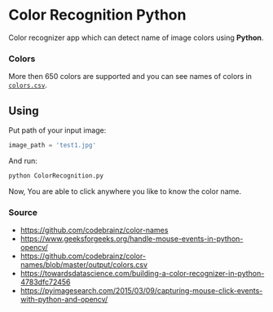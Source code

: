 # Color Recognition Python

Color recognizer app which can detect name of image colors using **Python**.

### Colors

More then 650 colors are supported and you can see names of colors in [`colors.csv`](colors.csv).

## Using

Put path of your input image:
```python
image_path = 'test1.jpg'
```

And run:
```sh
python ColorRecognition.py
```

Now, You are able to click anywhere you like to know the color name.

### Source

- https://github.com/codebrainz/color-names
- https://www.geeksforgeeks.org/handle-mouse-events-in-python-opencv/
- https://github.com/codebrainz/color-names/blob/master/output/colors.csv
- https://towardsdatascience.com/building-a-color-recognizer-in-python-4783dfc72456
- https://pyimagesearch.com/2015/03/09/capturing-mouse-click-events-with-python-and-opencv/
